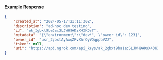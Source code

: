 <!-- Code generated for API Clients. DO NOT EDIT. -->

#### Example Response

```json
{
	"created_at": "2024-05-17T21:11:30Z",
	"description": "ad-hoc dev testing",
	"id": "ak_2gbxt9ba1acSLJWH9ADsX43K3a7",
	"metadata": "{\"environment\":\"dev\", \"owner_id\": 123}",
	"owner_id": "usr_2gbxtAyAxqZFvXArOyWQqppbVZZ",
	"token": null,
	"uri": "https://api.ngrok.com/api_keys/ak_2gbxt9ba1acSLJWH9ADsX43K3a7"
}
```
